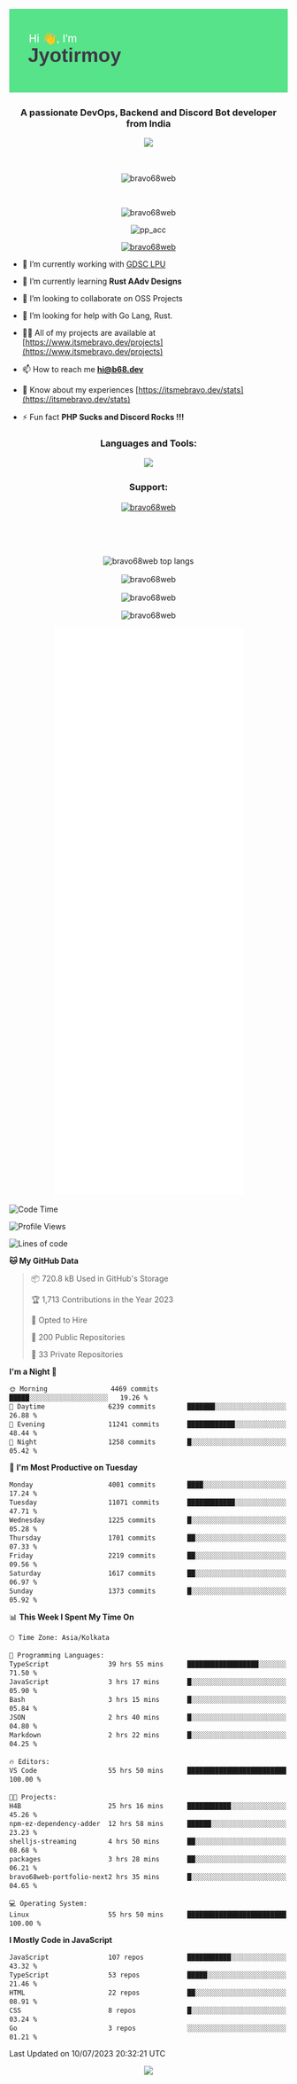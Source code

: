 <p align="center"><img src="header.png"></p>
<h3 align="center">A passionate DevOps, Backend and Discord Bot developer from India</h3>

<p align="center"><a href="https://discord.com/users/457039372009865226"><img src="https://lanyard-profile-readme.vercel.app/api/457039372009865226"></a></p>
                           
<br>
<p align="center"> <img src="https://komarev.com/ghpvc/?username=bravo68web&label=Profile%20views&color=0e75b6&style=flat" alt="bravo68web" /> </p>
<br>


<p align="center"><img src="https://github-profile-trophy.vercel.app/?username=bravo68web&theme=discord&column=3&row=2" alt="bravo68web" /> </p>
<p align="center"><img src="https://osu-embed.b68dev.xyz/pp_acc" alt="pp_acc" /> </p>

<p align="center"> <a href="https://twitter.com/bravo68web" target="blank"><img src="https://img.shields.io/twitter/follow/bravo68web?logo=twitter&style=for-the-badge" alt="bravo68web" /></a> </p>

- 🔭 I’m currently working with [GDSC LPU](https://gdsclpu.live/)

- 🌱 I’m currently learning **Rust AAdv Designs**

- 👯 I’m looking to collaborate on OSS Projects

- 🤝 I’m looking for help with Go Lang, Rust.

- 👨‍💻 All of my projects are available at [https://www.itsmebravo.dev/projects](https://www.itsmebravo.dev/projects)

<!-- - 💬 Ask me about **DF Techs** -->

- 📫 How to reach me **hi@b68.dev**

- 📄 Know about my experiences [https://itsmebravo.dev/stats](https://itsmebravo.dev/stats)

- ⚡ Fun fact **PHP Sucks and Discord Rocks !!!**

<h3 align="center">Languages and Tools:</h3>
<p align="center"> 
<img src="https://skillicons.dev/icons?i=aws,bash,c,cs,cpp,cloudflare,css,dart,devto,discord,bots,docker,electron,ember,emotion,express,fastapi,figma,firebase,flask,gcp,git,github,githubactions,go,gitlab,graphql,heroku,html,ai,ipfs,js,jest,linux,md,mastodon,mongodb,neovim,netlify,nextjs,nginx,nodejs,postgres,postman,powershell,py,react,redis,regex,replit,rocket,rust,sqlite,mysql,stackoverflow,styledcomponents,supabase,sentry,solidity,svg,tailwind,tauri,twitter,ts,unity,v,vercel,vim,vite,wasm,webpack,workers&perline=8&theme=dark" />
</p>

<h3 align="center">Support:</h3>
<p align="center"><a href="https://www.buymeacoffee.com/bravo68web"> <img align="center" src="https://cdn.buymeacoffee.com/buttons/v2/default-yellow.png" height="50" width="210" alt="bravo68web" /></a></p><br><br>
<br>

<p align="center"> <img align="center" src="https://github-readme-stats-sync.vercel.app/api/top-langs?username=bravo68web&count_private=true&show_icons=true&theme=radical&border_radius=10&&langs_count=10&layout=compact" alt="bravo68web top langs" /></p>

<p align="center"> <img align="center" src="https://github-readme-stats-sync.vercel.app/api?username=bravo68web&count_private=true&show_icons=true&theme=radical&border_radius=10" alt="bravo68web" /></p>

<p align="center"> <img align="center" src="https://github-readme-streak-stats.herokuapp.com?user=bravo68web&theme=dracula&hide_border=true" alt="bravo68web" /></p>

<p align="center"> <img align="center" src="https://github-readme-stats-sync.vercel.app/api/wakatime?username=bravo68web&count_private=true&show_icons=true&theme=aura_dark&border_radius=10&&langs_count=10&layout=compact&range=last_7_days" alt="bravo68web" /></p>

<p align="center"><img src="https://raw.githubusercontent.com/BRAVO68WEB/BRAVO68WEB/master/github-metrics.svg"></p>

<!--START_SECTION:waka-->
![Code Time](http://img.shields.io/badge/Code%20Time-5%2C069%20hrs%209%20mins-blue)

![Profile Views](http://img.shields.io/badge/Profile%20Views-82-blue)

![Lines of code](https://img.shields.io/badge/From%20Hello%20World%20I%27ve%20Written-63.4%20million%20lines%20of%20code-blue)

**🐱 My GitHub Data** 

> 📦 720.8 kB Used in GitHub's Storage 
 > 
> 🏆 1,713 Contributions in the Year 2023
 > 
> 💼 Opted to Hire
 > 
> 📜 200 Public Repositories 
 > 
> 🔑 33 Private Repositories 
 > 
**I'm a Night 🦉** 

```text
🌞 Morning                4469 commits        █████░░░░░░░░░░░░░░░░░░░░   19.26 % 
🌆 Daytime                6239 commits        ███████░░░░░░░░░░░░░░░░░░   26.88 % 
🌃 Evening                11241 commits       ████████████░░░░░░░░░░░░░   48.44 % 
🌙 Night                  1258 commits        █░░░░░░░░░░░░░░░░░░░░░░░░   05.42 % 
```
📅 **I'm Most Productive on Tuesday** 

```text
Monday                   4001 commits        ████░░░░░░░░░░░░░░░░░░░░░   17.24 % 
Tuesday                  11071 commits       ████████████░░░░░░░░░░░░░   47.71 % 
Wednesday                1225 commits        █░░░░░░░░░░░░░░░░░░░░░░░░   05.28 % 
Thursday                 1701 commits        ██░░░░░░░░░░░░░░░░░░░░░░░   07.33 % 
Friday                   2219 commits        ██░░░░░░░░░░░░░░░░░░░░░░░   09.56 % 
Saturday                 1617 commits        ██░░░░░░░░░░░░░░░░░░░░░░░   06.97 % 
Sunday                   1373 commits        █░░░░░░░░░░░░░░░░░░░░░░░░   05.92 % 
```


📊 **This Week I Spent My Time On** 

```text
🕑︎ Time Zone: Asia/Kolkata

💬 Programming Languages: 
TypeScript               39 hrs 55 mins      ██████████████████░░░░░░░   71.50 % 
JavaScript               3 hrs 17 mins       █░░░░░░░░░░░░░░░░░░░░░░░░   05.90 % 
Bash                     3 hrs 15 mins       █░░░░░░░░░░░░░░░░░░░░░░░░   05.84 % 
JSON                     2 hrs 40 mins       █░░░░░░░░░░░░░░░░░░░░░░░░   04.80 % 
Markdown                 2 hrs 22 mins       █░░░░░░░░░░░░░░░░░░░░░░░░   04.25 % 

🔥 Editors: 
VS Code                  55 hrs 50 mins      █████████████████████████   100.00 % 

🐱‍💻 Projects: 
H4B                      25 hrs 16 mins      ███████████░░░░░░░░░░░░░░   45.26 % 
npm-ez-dependency-adder  12 hrs 58 mins      ██████░░░░░░░░░░░░░░░░░░░   23.23 % 
shelljs-streaming        4 hrs 50 mins       ██░░░░░░░░░░░░░░░░░░░░░░░   08.68 % 
packages                 3 hrs 28 mins       ██░░░░░░░░░░░░░░░░░░░░░░░   06.21 % 
bravo68web-portfolio-next2 hrs 35 mins       █░░░░░░░░░░░░░░░░░░░░░░░░   04.65 % 

💻 Operating System: 
Linux                    55 hrs 50 mins      █████████████████████████   100.00 % 
```

**I Mostly Code in JavaScript** 

```text
JavaScript               107 repos           ███████████░░░░░░░░░░░░░░   43.32 % 
TypeScript               53 repos            █████░░░░░░░░░░░░░░░░░░░░   21.46 % 
HTML                     22 repos            ██░░░░░░░░░░░░░░░░░░░░░░░   08.91 % 
CSS                      8 repos             █░░░░░░░░░░░░░░░░░░░░░░░░   03.24 % 
Go                       3 repos             ░░░░░░░░░░░░░░░░░░░░░░░░░   01.21 % 
```




 Last Updated on 10/07/2023 20:32:21 UTC
<!--END_SECTION:waka-->

<p align="center"><img src="https://bravo68web.me/images/header_.png"></p>

